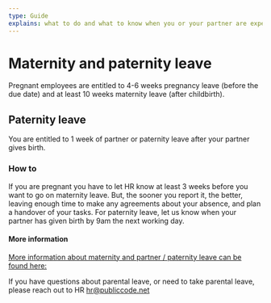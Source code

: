 ```yaml
---
type: Guide
explains: what to do and what to know when you or your partner are expecting
---
```


# Maternity and paternity leave

Pregnant employees are entitled to 4-6 weeks pregnancy leave (before the due date)
and at least 10 weeks maternity leave (after childbirth).

## Paternity leave

You are entitled to 1 week of partner or paternity leave after your partner gives birth.

### How to

If you are pregnant you have to let HR know at least 3 weeks before you want to go on maternity
leave. But, the sooner you report it, the better, leaving enough time to make any
agreements about your absence, and plan a handover of your tasks. For paternity leave, let us know
when your partner has given birth by 9am the next working day.

#### More information

[More information about maternity and partner / paternity leave can be found here:](https://business.gov.nl/regulation/leave-schemes/)

If you have questions about parental leave, or need to take parental leave, please reach out to HR <hr@publiccode.net>
